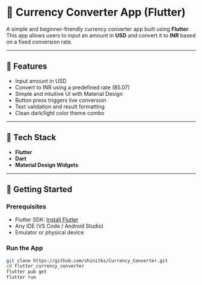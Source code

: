 # 💱 Currency Converter App (Flutter)

A simple and beginner-friendly currency converter app built using **Flutter**. This app allows users to input an amount in **USD** and convert it to **INR** based on a fixed conversion rate.

---

## 📱 Features

- Input amount in USD
- Convert to INR using a predefined rate (85.07)
- Simple and intuitive UI with Material Design
- Button press triggers live conversion
- Text validation and result formatting
- Clean dark/light color theme combo

---

## 🔧 Tech Stack

- **Flutter**
- **Dart**
- **Material Design Widgets**

---



## 🚀 Getting Started

### Prerequisites

- Flutter SDK: [Install Flutter](https://flutter.dev/docs/get-started/install)
- Any IDE (VS Code / Android Studio)
- Emulator or physical device

### Run the App

```bash
git clone https://github.com/shinitks/Currency_Converter.git
cd flutter_currency_converter
flutter pub get
flutter run
